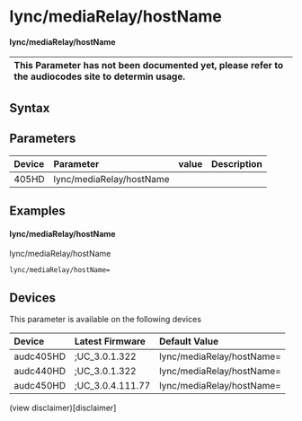 ﻿---
description: lync/mediaRelay/hostName
search: false
---

# lync/mediaRelay/hostName

#### lync/mediaRelay/hostName


| This Parameter has not been documented yet, please refer to the audiocodes site to determin usage.  | 
| :--- |

## Syntax

## Parameters
|Device|Parameter|value|Description|
|:---|:---|:---|:---|
| 405HD | lync/mediaRelay/hostName |  |  |

## Examples
#### lync/mediaRelay/hostName

lync/mediaRelay/hostName

```
lync/mediaRelay/hostName=
```

## Devices
This parameter is available on the following devices

| Device | Latest Firmware | Default Value |
|:---|:---|:---|
| audc405HD | ;UC_3.0.1.322 | lync/mediaRelay/hostName= 
| audc440HD | ;UC_3.0.1.322 | lync/mediaRelay/hostName= 
| audc450HD | ;UC_3.0.4.111.77 | lync/mediaRelay/hostName= 

(view disclaimer)[disclaimer]
